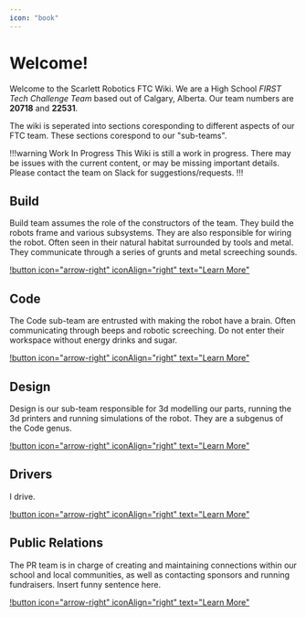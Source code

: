 ```yaml
---
icon: "book"
---
```


# Welcome!

Welcome to the Scarlett Robotics FTC Wiki. We are a High School *FIRST Tech Challenge Team* based out of Calgary, Alberta. Our team numbers are **20718** and **22531**. 

The wiki is seperated into sections coresponding to different aspects of our FTC team. These sections corespond to our "sub-teams".  

!!!warning Work In Progress
This Wiki is still a work in progress. There may be issues with the current content, or may be missing important details.
Please contact the team on Slack for suggestions/requests.
!!!

## Build
Build team assumes the role of the constructors of the team. They build the robots frame and various subsystems. They are also responsible for wiring the robot. Often seen in their natural habitat surrounded by tools and metal. They communicate through a series of grunts and metal screeching sounds.

[!button icon="arrow-right" iconAlign="right" text="Learn More"](/build)

## Code
The Code sub-team are entrusted with making the robot have a brain. Often communicating through beeps and robotic screeching. Do not enter their workspace without energy drinks and sugar.

[!button icon="arrow-right" iconAlign="right" text="Learn More"](/code) 

## Design
Design is our sub-team responsible for 3d modelling our parts, running the 3d printers and running simulations of the robot. They are a subgenus of the Code genus.

[!button icon="arrow-right" iconAlign="right" text="Learn More"](/design)

## Drivers
I drive.

[!button icon="arrow-right" iconAlign="right" text="Learn More"](/drive)



## Public Relations
The PR team is in charge of creating and maintaining connections within our school and local communities, as well as contacting sponsors and running fundraisers. Insert funny sentence here.

[!button icon="arrow-right" iconAlign="right" text="Learn More"](/pr)
